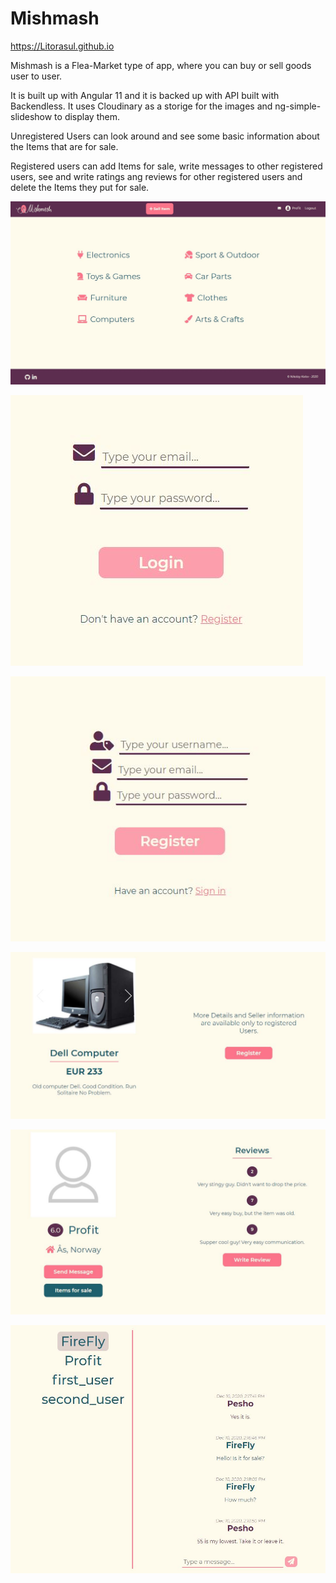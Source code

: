 # Mishmash

https://Litorasul.github.io

Mishmash is a Flea-Market type of app, where you can buy or sell goods user to user. 

It is built up with Angular 11 and it is backed up with API built with Backendless. 
It uses Cloudinary as a storige for the images and ng-simple-slideshow to display them.

Unregistered Users can look around and see some basic information about the Items that are for sale.

Registered users can add Items for sale, write messages to other registered users, see and write ratings ang reviews for other registered users and delete the Items they put for sale.

![Mishmash-landingPage](https://github.com/Litorasul/Mishmash/blob/main/Pictures/landingPage.JPG)

![Mishmash-loginForm](https://github.com/Litorasul/Mishmash/blob/main/Pictures/loginForm.JPG)

![Mishmash-registerForm](https://github.com/Litorasul/Mishmash/blob/main/Pictures/registerForm.JPG)

![Mishmash-itemDetails](https://github.com/Litorasul/Mishmash/blob/main/Pictures/itemDetails.JPG)

![Mishmash-profilePage](https://github.com/Litorasul/Mishmash/blob/main/Pictures/profilePage.JPG)

![Mishmash-messages](https://github.com/Litorasul/Mishmash/blob/main/Pictures/messages.JPG)
